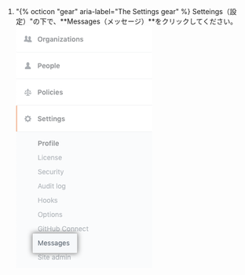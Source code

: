 1. "{% octicon "gear" aria-label="The Settings gear" %} Setteings（設定）"の下で、**Messages（メッセージ）**をクリックしてください。 ![Enterprise設定サイドバー内のメッセージタブ](/assets/images/enterprise/business-accounts/settings-messages-tab.png)
